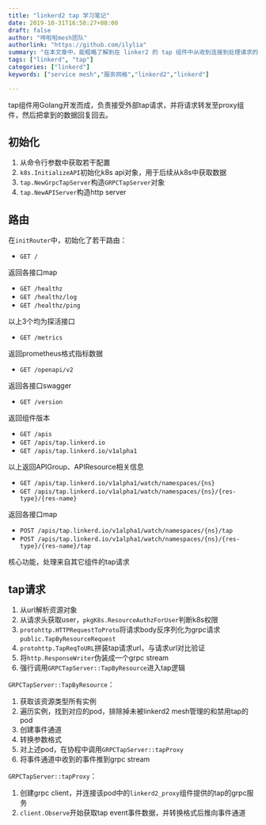 ```yaml
---
title: "linkerd2 tap 学习笔记"
date: 2019-10-31T16:58:27+08:00
draft: false
author: "哗啦啦mesh团队"
authorlink: "https://github.com/ilylia"
summary: "在本文章中，能粗略了解到在 linker2 的 tap 组件中从收到连接到处理请求的流程逻辑。"
tags: ["linkerd", "tap"]
categories: ["linkerd"]
keywords: ["service mesh","服务网格","linkerd2","linkerd"]

---
```


tap组件用Golang开发而成，负责接受外部tap请求，并将请求转发至proxy组件，然后把拿到的数据回复回去。

<!--more-->



## 初始化

1. 从命令行参数中获取若干配置
2. `k8s.InitializeAPI`初始化k8s api对象，用于后续从k8s中获取数据
3. `tap.NewGrpcTapServer`构造`GRPCTapServer`对象
4. `tap.NewAPIServer`构造http server



## 路由

在`initRouter`中，初始化了若干路由：

- `GET /`

返回各接口map

- `GET /healthz`
- `GET /healthz/log`
- `GET /healthz/ping`

以上3个均为探活接口

- `GET /metrics`

返回prometheus格式指标数据

- `GET /openapi/v2`

返回各接口swagger

- `GET /version`

返回组件版本

- `GET /apis`
- `GET /apis/tap.linkerd.io`
- `GET /apis/tap.linkerd.io/v1alpha1`

以上返回APIGroup、APIResource相关信息

- `GET /apis/tap.linkerd.io/v1alpha1/watch/namespaces/{ns}`
- `GET /apis/tap.linkerd.io/v1alpha1/watch/namespaces/{ns}/{res-type}/{res-name}`

返回各接口map

- `POST /apis/tap.linkerd.io/v1alpha1/watch/namespaces/{ns}/tap`
- `POST /apis/tap.linkerd.io/v1alpha1/watch/namespaces/{ns}/{res-type}/{res-name}/tap`

核心功能，处理来自其它组件的tap请求



## tap请求

1. 从url解析资源对象
2. 从请求头获取user，`pkgK8s.ResourceAuthzForUser`判断k8s权限
3. `protohttp.HTTPRequestToProto`将请求body反序列化为grpc请求`public.TapByResourceRequest`
4. `protohttp.TapReqToURL`拼装tap请求url，与请求url对比验证
5. 将`http.ResponseWriter`伪装成一个grpc stream
6. 强行调用`GRPCTapServer::TapByResource`进入tap逻辑



`GRPCTapServer::TapByResource`：

1. 获取该资源类型所有实例
2. 遍历实例，找到对应的pod，排除掉未被linkerd2 mesh管理的和禁用tap的pod
3. 创建事件通道
4. 转换参数格式
5. 对上述pod，在协程中调用`GRPCTapServer::tapProxy`
6. 将事件通道中收到的事件推到grpc stream



`GRPCTapServer::tapProxy`：

1. 创建grpc client，并连接该pod中的`linkerd2_proxy`组件提供的tap的grpc服务
2. `client.Observe`开始获取tap event事件数据，并转换格式后推向事件通道


